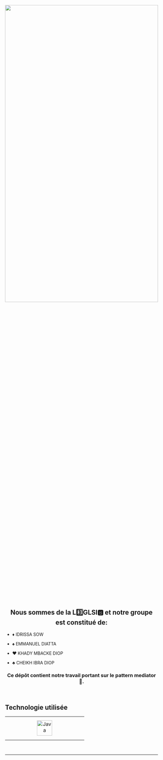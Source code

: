 <div align="center">
<img src="https://rishavanand.github.io/static/images/greetings.gif" align="center" style="width: 100%; height:50%;" />
</div>  

## <div align="center">Nous sommes de la L3️⃣GLSI🅱️ et notre groupe est constitué de:</div>  
  

- ♦️ IDRISSA SOW  
  

- ♠️ EMMANUEL DIATTA  
  

- ♥️ KHADY MBACKE DIOP  
  

- ♣️ CHEIKH IBRA DIOP  
  

### <div align="center">Ce dépôt contient notre travail portant sur le pattern mediator🗼.</div>  
  

<br/>  


## Technologie utilisée  
<table><tr><td valign="top" width="33%">

<div align="center">  
<img style="margin: 10px" src="https://profilinator.rishav.dev/skills-assets/java-original-wordmark.svg" alt="Java" height="50" />  
</div>

</td>
</tr>
</table>
<br />

----
